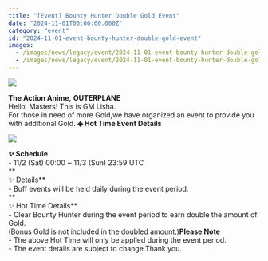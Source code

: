 ```yaml
---
title: "[Event] Bounty Hunter Double Gold Event"
date: "2024-11-01T00:00:00.000Z"
category: "event"
id: "2024-11-01-event-bounty-hunter-double-gold-event"
images:
  - /images/news/legacy/event/2024-11-01-event-bounty-hunter-double-gold-event/7a8880f5b8534c4b88ed83ee236f8e8d.webp
  - /images/news/legacy/event/2024-11-01-event-bounty-hunter-double-gold-event/efee3e85e79249b2b5adc38d2eedff75.webp
---
```


![](/images/news/legacy/event/2024-11-01-event-bounty-hunter-double-gold-event/7a8880f5b8534c4b88ed83ee236f8e8d.webp)  

**The Action Anime,** **OUTERPLANE**  
Hello, Masters! This is GM Lisha.  
For those in need of more Gold,we have organized an event to provide you with additional Gold. **◈ Hot Time Event Details**

![](/images/news/legacy/event/2024-11-01-event-bounty-hunter-double-gold-event/efee3e85e79249b2b5adc38d2eedff75.webp)  
  
**✨ Schedule**  
\- 11/2 (Sat) 00:00 ~ 11/3 (Sun) 23:59 UTC  
**  
✨ Details**  
\- Buff events will be held daily during the event period.  
**  
✨ Hot Time Details**  
\- Clear Bounty Hunter during the event period to earn double the amount of Gold.  
(Bonus Gold is not included in the doubled amount.)**Please Note**  
\- The above Hot Time will only be applied during the event period.  
\- The event details are subject to change.Thank you.
